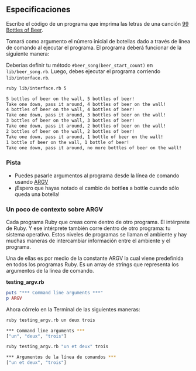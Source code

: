 ## Especificaciones

Escribe el código de un programa que imprima las letras de una canción [99 Bottles of Beer](https://lyricsplayground.com/alpha/songs/numbers/99bottlesofbeeronthewall.html).

Tomará como argumento el número inicial de botellas dado a través de línea de comando al ejecutar el programa. El programa deberá funcionar de la siguiente manera:

Deberías definir tu método `#beer_song(beer_start_count)` en `lib/beer_song.rb`. Luego, debes ejecutar el programa corriendo `lib/interface.rb`.

```bash
ruby lib/interface.rb 5

5 bottles of beer on the wall, 5 bottles of beer!
Take one down, pass it around, 4 bottles of beer on the wall!
4 bottles of beer on the wall, 4 bottles of beer!
Take one down, pass it around, 3 bottles of beer on the wall!
3 bottles of beer on the wall, 3 bottles of beer!
Take one down, pass it around, 2 bottles of beer on the wall!
2 bottles of beer on the wall, 2 bottles of beer!
Take one down, pass it around, 1 bottle of beer on the wall!
1 bottle of beer on the wall, 1 bottle of beer!
Take one down, pass it around, no more bottles of beer on the wall!
```

### Pista

* Puedes pasarle argumentos al programa desde la línea de comando usando [ARGV](http://ruby.about.com/od/rubyfeatures/a/argv.htm)
* ¡Espero que hayas notado el cambio de bottl<strong>es</strong> a bottl<strong>e</strong> cuando sólo queda una botella!

### Un poco de contexto sobre ARGV

Cada programa Ruby que creas corre dentro de otro programa. El intérprete de Ruby. Y ese intérprete también corre dentro de otro programa: tu sistema operativo. Estos niveles de programas se llaman el ambiente y hay muchas maneras de intercambiar información entre el ambiente y el programa.

Una de ellas es por medio de la constante ARGV la cual viene predefinida en todos los programas Ruby. Es un array de strings que representa los argumentos de la línea de comando.

**testing_argv.rb**

```ruby
puts "*** Command line arguments ***"
p ARGV
```

Ahora córrelo en la Terminal de las siguientes maneras:

```bash
ruby testing_argv.rb un deux trois

*** Command line arguments ***
["un", "deux", "trois"]
```

```bash
ruby testing_argv.rb "un et deux" trois

*** Argumentos de la línea de comandos ***
["un et deux", "trois"]
```
